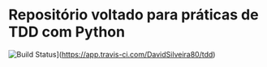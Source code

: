 # Repositório voltado para práticas de TDD com Python

![Build Status](https://app.travis-ci.com/DavidSilveira80/tdd.svg?branch=master)](https://app.travis-ci.com/DavidSilveira80/tdd)